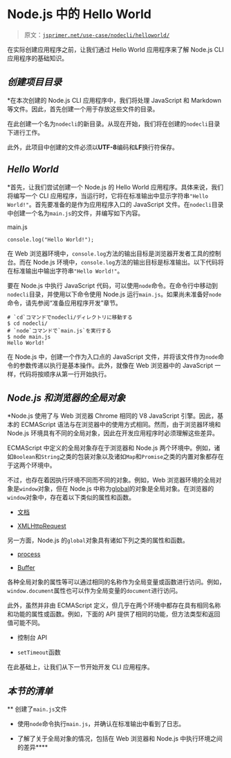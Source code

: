 # Node.js 中的 Hello World

> 原文：[`jsprimer.net/use-case/nodecli/helloworld/`](https://jsprimer.net/use-case/nodecli/helloworld/)

在实际创建应用程序之前，让我们通过 Hello World 应用程序来了解 Node.js CLI 应用程序的基础知识。

## *创建项目目录*

*在本次创建的 Node.js CLI 应用程序中，我们将处理 JavaScript 和 Markdown 等文件。因此，首先创建一个用于存放这些文件的目录。

在此创建一个名为`nodecli`的新目录。从现在开始，我们将在创建的`nodecli`目录下进行工作。

此外，此项目中创建的文件必须以**UTF-8**编码和**LF**换行符保存。

## *Hello World*

*首先，让我们尝试创建一个 Node.js 的 Hello World 应用程序。具体来说，我们将编写一个 CLI 应用程序，当运行时，它将在标准输出中显示字符串`"Hello World!"`。首先要准备的是作为应用程序入口的 JavaScript 文件。在`nodecli`目录中创建一个名为`main.js`的文件，并编写如下内容。

main.js

```
console.log("Hello World!"); 
```

在 Web 浏览器环境中，`console.log`方法的输出目标是浏览器开发者工具的控制台。而在 Node.js 环境中，`console.log`方法的输出目标是标准输出。以下代码将在标准输出中输出字符串`"Hello World!"`。

要在 Node.js 中执行 JavaScript 代码，可以使用`node`命令。在命令行中移动到`nodecli`目录，并使用以下命令使用 Node.js 运行`main.js`。如果尚未准备好`node`命令，请先参阅“准备应用程序开发”章节。

```
# `cd`コマンドでnodecli/ディレクトリに移動する
$ cd nodecli/
# `node`コマンドで`main.js`を実行する
$ node main.js
Hello World! 
```

在 Node.js 中，创建一个作为入口点的 JavaScript 文件，并将该文件作为`node`命令的参数传递以执行是基本操作。此外，就像在 Web 浏览器中的 JavaScript 一样，代码将按顺序从第一行开始执行。

## *Node.js 和浏览器的全局对象*

*Node.js 使用了与 Web 浏览器 Chrome 相同的 V8 JavaScript 引擎。因此，基本的 ECMAScript 语法与在浏览器中的使用方式相同。然而，由于浏览器环境和 Node.js 环境具有不同的全局对象，因此在开发应用程序时必须理解这些差异。

ECMAScript 中定义的全局对象存在于浏览器和 Node.js 两个环境中。例如，诸如`Boolean`和`String`之类的包装对象以及诸如`Map`和`Promise`之类的内置对象都存在于这两个环境中。

不过，也存在着因执行环境不同而不同的对象。例如，Web 浏览器环境的全局对象是`window`对象，但在 Node.js 中称为[global](https://nodejs.org/docs/latest-v20.x/api/globals.html)的对象是全局对象。在浏览器的`window`对象中，存在着以下类似的属性和函数。

+   [文档](https://developer.mozilla.org/ja/docs/Web/API/Document)

+   [XMLHttpRequest](https://developer.mozilla.org/ja/docs/Web/API/XMLHttpRequest)

另一方面，Node.js 的`global`对象具有诸如下列之类的属性和函数。

+   [process](https://nodejs.org/docs/latest-v20.x/api/process.html#process_process)

+   [Buffer](https://nodejs.org/docs/latest-v20.x/api/buffer.html)

各种全局对象的属性等可以通过相同的名称作为全局变量或函数进行访问。例如，`window.document`属性也可以作为全局变量的`document`进行访问。

此外，虽然并非由 ECMAScript 定义，但几乎在两个环境中都存在具有相同名称和功能的属性或函数。例如，下面的 API 提供了相同的功能，但方法类型和返回值可能不同。

+   控制台 API

+   `setTimeout`函数

在此基础上，让我们从下一节开始开发 CLI 应用程序。

## *本节的清单*

**   创建了`main.js`文件

+   使用`node`命令执行`main.js`，并确认在标准输出中看到了日志。

+   了解了关于全局对象的情况，包括在 Web 浏览器和 Node.js 中执行环境之间的差异****
